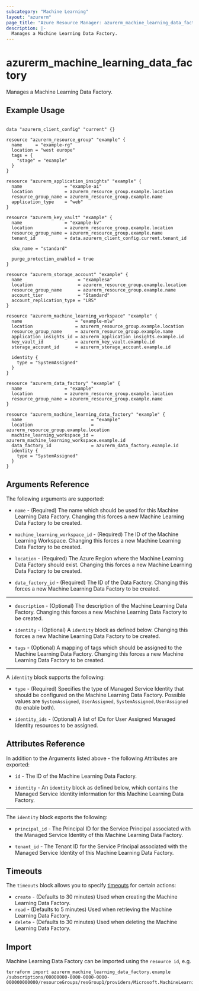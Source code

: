 ```yaml
---
subcategory: "Machine Learning"
layout: "azurerm"
page_title: "Azure Resource Manager: azurerm_machine_learning_data_factory"
description: |-
  Manages a Machine Learning Data Factory.
---
```


# azurerm_machine_learning_data_factory

Manages a Machine Learning Data Factory.

## Example Usage

```hcl

data "azurerm_client_config" "current" {}

resource "azurerm_resource_group" "example" {
  name     = "example-rg"
  location = "west europe"
  tags = {
    "stage" = "example"
  }
}

resource "azurerm_application_insights" "example" {
  name                = "example-ai"
  location            = azurerm_resource_group.example.location
  resource_group_name = azurerm_resource_group.example.name
  application_type    = "web"
}

resource "azurerm_key_vault" "example" {
  name                = "example-kv"
  location            = azurerm_resource_group.example.location
  resource_group_name = azurerm_resource_group.example.name
  tenant_id           = data.azurerm_client_config.current.tenant_id

  sku_name = "standard"

  purge_protection_enabled = true
}

resource "azurerm_storage_account" "example" {
  name                     = "examplesa"
  location                 = azurerm_resource_group.example.location
  resource_group_name      = azurerm_resource_group.example.name
  account_tier             = "Standard"
  account_replication_type = "LRS"
}

resource "azurerm_machine_learning_workspace" "example" {
  name                    = "example-mlw"
  location                = azurerm_resource_group.example.location
  resource_group_name     = azurerm_resource_group.example.name
  application_insights_id = azurerm_application_insights.example.id
  key_vault_id            = azurerm_key_vault.example.id
  storage_account_id      = azurerm_storage_account.example.id

  identity {
    type = "SystemAssigned"
  }
}

resource "azurerm_data_factory" "example" {
  name                = "example"
  location            = azurerm_resource_group.example.location
  resource_group_name = azurerm_resource_group.example.name
}

resource "azurerm_machine_learning_data_factory" "example" {
  name                          = "example"
  location                      = azurerm_resource_group.example.location
  machine_learning_workspace_id = azurerm_machine_learning_workspace.example.id
  data_factory_id               = azurerm_data_factory.example.id
  identity {
    type = "SystemAssigned"
  }
}
```

## Arguments Reference

The following arguments are supported:

* `name` - (Required) The name which should be used for this Machine Learning Data Factory. Changing this forces a new Machine Learning Data Factory to be created.
  
* `machine_learning_workspace_id` - (Required) The ID of the Machine Learning Workspace. Changing this forces a new Machine Learning Data Factory to be created.
  
* `location` - (Required) The Azure Region where the Machine Learning Data Factory should exist. Changing this forces a new Machine Learning Data Factory to be created.

* `data_factory_id` - (Required) The ID of the Data Factory. Changing this forces a new Machine Learning Data Factory to be created.

---

* `description` - (Optional) The description of the Machine Learning Data Factory. Changing this forces a new Machine Learning Data Factory to be created.

* `identity` - (Optional) A `identity` block as defined below. Changing this forces a new Machine Learning Data Factory to be created.

* `tags` - (Optional) A mapping of tags which should be assigned to the Machine Learning Data Factory. Changing this forces a new Machine Learning Data Factory to be created.

---

A `identity` block supports the following:

* `type` - (Required) Specifies the type of Managed Service Identity that should be configured on the Machine Learning Data Factory. Possible values are `SystemAssigned`, `UserAssigned`, `SystemAssigned,UserAssigned` (to enable both).

* `identity_ids` - (Optional) A list of IDs for User Assigned Managed Identity resources to be assigned.

## Attributes Reference

In addition to the Arguments listed above - the following Attributes are exported: 

* `id` - The ID of the Machine Learning Data Factory.

* `identity` - An `identity` block as defined below, which contains the Managed Service Identity information for this Machine Learning Data Factory.

---

The `identity` block exports the following:

* `principal_id` - The Principal ID for the Service Principal associated with the Managed Service Identity of this Machine Learning Data Factory.

* `tenant_id` - The Tenant ID for the Service Principal associated with the Managed Service Identity of this Machine Learning Data Factory.

## Timeouts

The `timeouts` block allows you to specify [timeouts](https://www.terraform.io/docs/configuration/resources.html#timeouts) for certain actions:

* `create` - (Defaults to 30 minutes) Used when creating the Machine Learning Data Factory.
* `read` - (Defaults to 5 minutes) Used when retrieving the Machine Learning Data Factory.
* `delete` - (Defaults to 30 minutes) Used when deleting the Machine Learning Data Factory.

## Import

Machine Learning Data Factory can be imported using the `resource id`, e.g.

```shell
terraform import azurerm_machine_learning_data_factory.example /subscriptions/00000000-0000-0000-0000-000000000000/resourceGroups/resGroup1/providers/Microsoft.MachineLearningServices/workspaces/workspace1/computes/compute1
```
